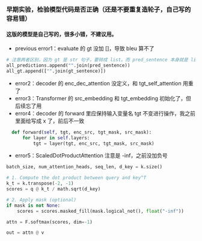 ### 早期实验，检验模型代码是否正确（还是不要重复造轮子，自己写的容易错）
#### 这版的模型是自己写的，很多小错，不建议用。
- previous error1：evaluate 的 gt 没加 []，导致 bleu 算不了

``` python
# 注意两者区别，因为 gt 是 str 句子，要转成 list。而 pred_sentence 本身就是 list。
all_predictions.append("".join(pred_sentence))
all_gt.append(["".join(gt_sentence)])
```

- error2：decoder 的 enc_dec_attention 没定义，和 tgt_self_attention 用重了
- error3：Transformer 的 src_embedding 和 tgt_embedding 初始化了，但后续忘了用
- error4：decoder 的 forward 里应保持输入变量名 tgt 不变进行操作，我之前里面给写成 x 了，前后不一致

``` python
  def forward(self, tgt, enc_src, tgt_mask, src_mask):
      for layer in self.layers:
          tgt = layer(tgt, enc_src, tgt_mask, src_mask)
```

- error5：ScaledDotProductAttention 注意是 -inf，之前没加负号

``` python
batch_size, num_attention_heads, seq_len, d_key = k.size()

# 1. Compute the dot product between query and key^T
k_t = k.transpose(-2, -1)
scores = q @ k_t / math.sqrt(d_key)

# 2. Apply mask (optional)
if mask is not None:
    scores = scores.masked_fill(mask.logical_not(), float("-inf"))

attn = F.softmax(scores, dim=-1)

out = attn @ v
```
